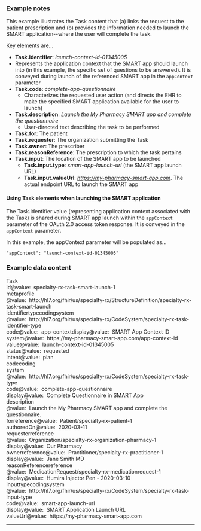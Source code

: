 <h3>Example notes</h3>

This example illustrates the Task content that (a) links the request to the patient prescription and (b) provides the information needed to launch the SMART application--where the user will complete the task.

Key elements are...

- **Task.identifier**: *launch-context-id-01345005*
- Represents the application context that the SMART app should launch into (in this example, the specific set of questions to be answered). It is conveyed during launch of the referenced SMART app in the `appContext` parameter
- **Task.code**: *complete-app-questionnaire*
  - Characterizes the requested user action (and directs the EHR to make the specified SMART application available for the user to launch)
- **Task.description**: *Launch the My Pharmacy SMART app and complete the questionnaire*
  - User-directed text describing the task to be performed
- **Task.for**: The patient 
- **Task.requester**:  The organization submitting the Task
- **Task.owner**: The prescriber
- **Task.reasonReference**: The prescription to which the task pertains
- **Task.input**: The location of the SMART app to be launched
  - **Task.input.type**: *smart-app-launch-url* (the SMART app launch URL)
  - **Task.input.valueUrl**: *https://my-pharmacy-smart-app.com*. The actual endpoint URL to launch the SMART app

#### Using Task elements when launching the SMART application

The Task.identifier value (representing application context associated with the Task) is shared during SMART app launch within the `appContext` parameter of the OAuth 2.0 access token response. It is conveyed in the `appContext` parameter.

In this example, the appContext parameter will be populated as...

```
"appContext": "launch-context-id-01345005"
```

<p></p>

<h3>Example data content</h3>

<div class="fm_ex"><span class="emph0">Task</span><br /><span style="display:inline-block"><span class="emph1">id</span><span style="display:inline-block"><span class="leastEmph fhirValue">@value</span>: &nbsp;<span class="valueEmph">specialty-rx-task-smart-launch-1</span></span></span><br><span style="display:inline-block"><span class="emph1">meta</span><span style="display:inline-block"><span class="emph2">profile</span></span></span><span style="display:inline-block"><span class="leastEmph fhirValue">@value</span>: &nbsp;<span class="valueEmph">http://hl7.org/fhir/us/specialty-rx/StructureDefinition/specialty-rx-task-smart-launch</span></span><br><span style="display:inline-block"><span class="emph1">identifier</span><span style="display:inline-block"><span class="emph2">type</span></span></span><span style="display:inline-block"><span class="emph3">coding</span><span style="display:inline-block"><span class="emph4">system</span></span></span><span style="display:inline-block"><span class="leastEmph fhirValue">@value</span>: &nbsp;<span class="valueEmph">http://hl7.org/fhir/us/specialty-rx/CodeSystem/specialty-rx-task-identifier-type</span></span><span style="display:inline-block"><span class="emph4">code</span><span style="display:inline-block"><span class="leastEmph fhirValue">@value</span>: &nbsp;<span class="valueEmph">app-context</span></span></span><span style="display:inline-block"><span class="emph4">display</span><span style="display:inline-block"><span class="leastEmph fhirValue">@value</span>: &nbsp;<span class="boldValueEmph">SMART App Context ID</span></span></span><br><span style="display:inline-block"><span class="emph2">system</span><span style="display:inline-block"><span class="leastEmph fhirValue">@value</span>: &nbsp;<span class="valueEmph">https://my-pharmacy-smart-app.com/app-context-id</span></span></span><span style="display:inline-block"><span class="emph2">value</span><span style="display:inline-block"><span class="leastEmph fhirValue">@value</span>: &nbsp;<span class="valueEmph">launch-context-id-01345005</span></span></span><br><span style="display:inline-block"><span class="emph1">status</span><span style="display:inline-block"><span class="leastEmph fhirValue">@value</span>: &nbsp;<span class="valueEmph">requested</span></span></span><br><span style="display:inline-block"><span class="emph1">intent</span><span style="display:inline-block"><span class="leastEmph fhirValue">@value</span>: &nbsp;<span class="valueEmph">plan</span></span></span><br><span style="display:inline-block"><span class="emph1">code</span><span style="display:inline-block"><span class="emph2">coding</span></span></span><span style="display:inline-block"><span class="emph3">system</span><span style="display:inline-block"><span class="leastEmph fhirValue">@value</span>: &nbsp;<span class="valueEmph">http://hl7.org/fhir/us/specialty-rx/CodeSystem/specialty-rx-task-type</span></span></span><span style="display:inline-block"><span class="emph3">code</span><span style="display:inline-block"><span class="leastEmph fhirValue">@value</span>: &nbsp;<span class="valueEmph">complete-app-questionnaire</span></span></span><span style="display:inline-block"><span class="emph3">display</span><span style="display:inline-block"><span class="leastEmph fhirValue">@value</span>: &nbsp;<span class="boldValueEmph">Complete Questionnaire in SMART App</span></span></span><br><span style="display:inline-block"><span class="emph1">description</span><span style="display:inline-block"><span class="leastEmph fhirValue">@value</span>: &nbsp;<span class="valueEmph">Launch the My Pharmacy SMART app and complete the questionnaire.</span></span></span><br><span style="display:inline-block"><span class="emph1">for</span><span style="display:inline-block"><span class="emph2">reference</span></span></span><span style="display:inline-block"><span class="leastEmph fhirValue">@value</span>: &nbsp;<span class="valueEmph">Patient/specialty-rx-patient-1</span></span><br><span style="display:inline-block"><span class="emph1">authoredOn</span><span style="display:inline-block"><span class="leastEmph fhirValue">@value</span>: &nbsp;<span class="valueEmph">2020-03-11</span></span></span><br><span style="display:inline-block"><span class="emph1">requester</span><span style="display:inline-block"><span class="emph2">reference</span></span></span><span style="display:inline-block"><span class="leastEmph fhirValue">@value</span>: &nbsp;<span class="valueEmph">Organization/specialty-rx-organization-pharmacy-1</span></span><span style="display:inline-block"><span class="emph2">display</span><span style="display:inline-block"><span class="leastEmph fhirValue">@value</span>: &nbsp;<span class="boldValueEmph">Our Pharmacy</span></span></span><br><span style="display:inline-block"><span class="emph1">owner</span><span style="display:inline-block"><span class="emph2">reference</span></span></span><span style="display:inline-block"><span class="leastEmph fhirValue">@value</span>: &nbsp;<span class="valueEmph">Practitioner/specialty-rx-practitioner-1</span></span><span style="display:inline-block"><span class="emph2">display</span><span style="display:inline-block"><span class="leastEmph fhirValue">@value</span>: &nbsp;<span class="boldValueEmph">Jane Smith MD</span></span></span><br><span style="display:inline-block"><span class="emph1">reasonReference</span><span style="display:inline-block"><span class="emph2">reference</span></span></span><span style="display:inline-block"><span class="leastEmph fhirValue">@value</span>: &nbsp;<span class="valueEmph">MedicationRequest/specialty-rx-medicationrequest-1</span></span><span style="display:inline-block"><span class="emph2">display</span><span style="display:inline-block"><span class="leastEmph fhirValue">@value</span>: &nbsp;<span class="boldValueEmph">Humira Injector Pen - 2020-03-10</span></span></span><br><span style="display:inline-block"><span class="emph1">input</span><span style="display:inline-block"><span class="emph2">type</span></span></span><span style="display:inline-block"><span class="emph3">coding</span><span style="display:inline-block"><span class="emph4">system</span></span></span><span style="display:inline-block"><span class="leastEmph fhirValue">@value</span>: &nbsp;<span class="valueEmph">http://hl7.org/fhir/us/specialty-rx/CodeSystem/specialty-rx-task-input-type</span></span><span style="display:inline-block"><span class="emph4">code</span><span style="display:inline-block"><span class="leastEmph fhirValue">@value</span>: &nbsp;<span class="valueEmph">smart-app-launch-url</span></span></span><span style="display:inline-block"><span class="emph4">display</span><span style="display:inline-block"><span class="leastEmph fhirValue">@value</span>: &nbsp;<span class="boldValueEmph">SMART Application Launch URL</span></span></span><br><span style="display:inline-block"><span class="emph2">valueUrl</span><span style="display:inline-block"><span class="leastEmph fhirValue">@value</span>: &nbsp;<span class="valueEmph">https://my-pharmacy-smart-app.com</span></span></span></div>

<hr>
